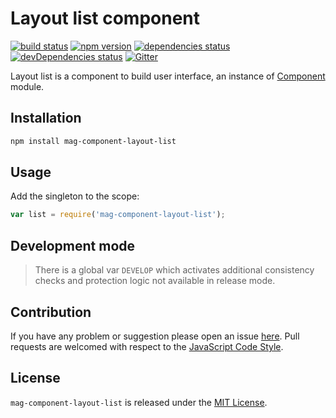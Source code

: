 Layout list component
=====================

[![build status](https://img.shields.io/travis/magsdk/component-layout-list.svg?style=flat-square)](https://travis-ci.org/magsdk/component-layout-list)
[![npm version](https://img.shields.io/npm/v/mag-component-layout-list.svg?style=flat-square)](https://www.npmjs.com/package/mag-component-layout-list)
[![dependencies status](https://img.shields.io/david/magsdk/component-layout-list.svg?style=flat-square)](https://david-dm.org/magsdk/component-layout-list)
[![devDependencies status](https://img.shields.io/david/dev/magsdk/component-layout-list.svg?style=flat-square)](https://david-dm.org/magsdk/component-layout-list?type=dev)
[![Gitter](https://img.shields.io/badge/gitter-join%20chat-blue.svg?style=flat-square)](https://gitter.im/DarkPark/magsdk)


Layout list is a component to build user interface, an instance of [Component](https://github.com/stbsdk/component) module.


## Installation ##

```bash
npm install mag-component-layout-list
```


## Usage ##

Add the singleton to the scope:

```js
var list = require('mag-component-layout-list');
```


## Development mode ##

> There is a global var `DEVELOP` which activates additional consistency checks and protection logic not available in release mode.


## Contribution ##

If you have any problem or suggestion please open an issue [here](https://github.com/magsdk/component-layout-list/issues).
Pull requests are welcomed with respect to the [JavaScript Code Style](https://github.com/DarkPark/jscs).


## License ##

`mag-component-layout-list` is released under the [MIT License](license.md).
